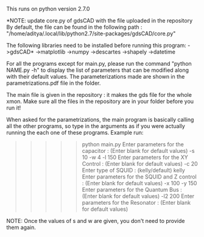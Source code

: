 This runs on python version 2.7.0

*NOTE: update core.py of gdsCAD with the file uploaded in the repository 
By default, the file can be found in the following path : "/home/aditya/.local/lib/python2.7/site-packages/gdsCAD/core.py"

The following libraries need to be installed before running this program:
->gdsCAD*
->matplotlib
->numpy
->descartes
->shapely
->datetime

For all the programs except for main.py, please run the command "python NAME.py -h" to display the list of parameters that can be modified 
along with their default values.
The parameterizations made are shown in the parametrizations.pdf file in the folder.

The main file is given in the repository : it makes the gds file for the whole xmon. 
Make sure all the files in the repository are in your folder before you run it!

When asked for the parametrizations, the main program is basically calling all the other programs, so type in the arguments
as if you were actually running the each one of these programs.
Example run:

>>>>> python main.py
Enter parameters for the capacitor : (Enter blank for default values)
-s 10 -w 4 -l 150
Enter parameters for the XY Control : (Enter blank for default values)
-c 20
Enter type of SQUID : (kelly/default)
kelly
Enter parameters for the SQUID and Z control : (Enter blank for default values)
-x 100 -y 150
Enter parameters for the Quantum Bus : (Enter blank for default values)
-l2 200
Enter parameters for the Resonator : (Enter blank for default values)

NOTE: Once the values of s and w are given, you don't need to provide them again.
